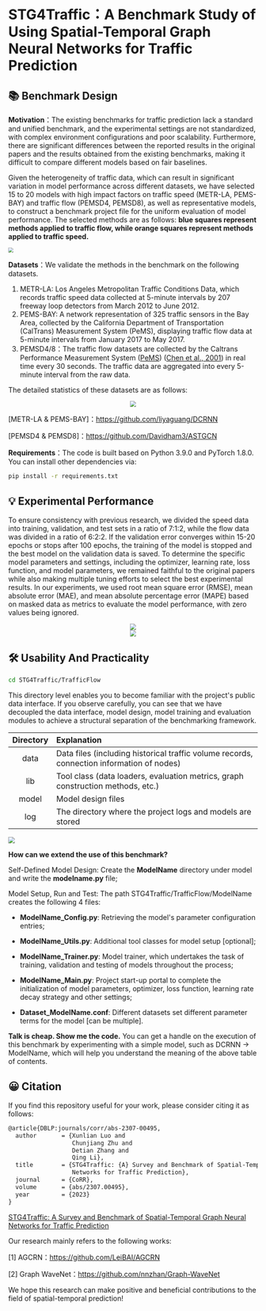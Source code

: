 # STG4Traffic：A Benchmark Study of Using Spatial-Temporal Graph Neural Networks for Traffic Prediction

## 📚 Benchmark Design

**Motivation**：The existing benchmarks for traffic prediction lack a standard and unified benchmark, and the experimental settings are not standardized, with complex environment configurations and poor scalability. Furthermore, there are significant differences between the reported results in the original papers and the results obtained from the existing benchmarks, making it difficult to compare different models based on fair baselines.

Given the heterogeneity of traffic data, which can result in significant variation in model performance across different datasets, we have selected 15 to 20 models with high impact factors on traffic speed (METR-LA, PEMS-BAY) and traffic flow (PEMSD4, PEMSD8), as well as representative models, to construct a benchmark project file for the uniform evaluation of model performance. The selected methods are as follows: **blue squares represent methods applied to traffic flow, while orange squares represent methods applied to traffic speed.**

<img src="figure\benchmark.png" style="zoom:60%;text-align: center;" />

**Datasets**：We validate the methods in the benchmark on the following datasets. 

1. METR-LA: Los Angeles Metropolitan Traffic Conditions Data, which records traffic speed data collected at 5-minute intervals by 207 freeway loop detectors from March 2012 to June 2012. 
2. PEMS-BAY: A network representation of 325 traffic sensors in the Bay Area, collected by the California Department of Transportation (CalTrans) Measurement System (PeMS), displaying traffic flow data at 5-minute intervals from January 2017 to May 2017.
3. PEMSD4/8：The traffic flow datasets are collected by the Caltrans Performance Measurement System ([PeMS](http://pems.dot.ca.gov/)) ([Chen et al., 2001](https://trrjournalonline.trb.org/doi/10.3141/1748-12)) in real time every 30 seconds. The traffic data are aggregated into every 5-minute interval from the raw data. 

The detailed statistics of these datasets are as follows:

<center><img src="figure\Datasets.png" style="zoom:80%;text-align: center;" /></center>

[METR-LA & PEMS-BAY]：https://github.com/liyaguang/DCRNN

[PEMSD4 & PEMSD8]：https://github.com/Davidham3/ASTGCN

**Requirements**：The code is built based on Python 3.9.0 and PyTorch 1.8.0.  You can install other dependencies via: 

```bash
pip install -r requirements.txt
```

## 💡 Experimental Performance

To ensure consistency with previous research, we divided the speed data into training, validation, and test sets in a ratio of 7:1:2, while the flow data was divided in a ratio of 6:2:2. If the validation error converges within 15-20 epochs or stops after 100 epochs, the training of the model is stopped and the best model on the validation data is saved. To determine the specific model parameters and settings, including the optimizer, learning rate, loss function, and model parameters, we remained faithful to the original papers while also making multiple tuning efforts to select the best experimental results. In our experiments, we used root mean square error (RMSE), mean absolute error (MAE), and mean absolute percentage error (MAPE) based on masked data as metrics to evaluate the model performance, with zero values being ignored.

<center><img src="figure\speed.png" style="zoom:80%;" /></center>

<center><img src="figure\flow.png" style="zoom:80%;" /></center>

## 🛠️ Usability And Practicality

```bash
cd STG4Traffic/TrafficFlow
```

This directory level enables you to become familiar with the project's public data interface. If you observe carefully, you can see that we have decoupled the data interface, model design, model training and evaluation modules to achieve a structural separation of the benchmarking framework.

| Directory | Explanation                                                  |
| :-------: | :----------------------------------------------------------- |
|   data    | Data files (including historical traffic volume records, connection information of nodes) |
|    lib    | Tool class (data loaders, evaluation metrics, graph construction methods, etc.) |
|   model   | Model design files                                           |
|    log    | The directory where the project logs and models are stored   |

<img src="figure\benchmarkPiple.png" style="zoom:80%;" />

**How can we extend the use of this benchmark?**

Self-Defined Model Design: Create the **ModelName** directory under model and write the **modelname.py** file;

Model Setup, Run and Test: The path STG4Traffic/TrafficFlow/ModelName creates the following 4 files:

- **ModelName_Config.py**: Retrieving the model's parameter configuration entries;

- **ModelName_Utils.py**: Additional tool classes for model setup [optional];

- **ModelName_Trainer.py**: Model trainer, which undertakes the task of training, validation and testing of models throughout the process;

- **ModelName_Main.py**:  Project start-up portal to complete the initialization of model parameters, optimizer, loss function, learning rate decay strategy and other settings;

- **Dataset_ModelName.conf**: Different datasets set different parameter terms for the model [can be multiple].

**Talk is cheap. Show me the code.** You can get a handle on the execution of this benchmark by experimenting with a simple model, such as DCRNN → ModelName, which will help you understand the meaning of the above table of contents.

## 😀 Citation

If you find this repository useful for your work, please consider citing it as follows:


```tex
@article{DBLP:journals/corr/abs-2307-00495,
  author       = {Xunlian Luo and
                  Chunjiang Zhu and
                  Detian Zhang and
                  Qing Li},
  title        = {STG4Traffic: {A} Survey and Benchmark of Spatial-Temporal Graph Neural
                  Networks for Traffic Prediction},
  journal      = {CoRR},
  volume       = {abs/2307.00495},
  year         = {2023}
}
```


[STG4Traffic: A Survey and Benchmark of Spatial-Temporal Graph Neural Networks for Traffic Prediction](https://arxiv.org/abs/2307.00495)

Our research mainly refers to the following works:

[1] AGCRN：https://github.com/LeiBAI/AGCRN

[2] Graph WaveNet：https://github.com/nnzhan/Graph-WaveNet

We hope this research can make positive and beneficial contributions to the field of spatial-temporal prediction!





